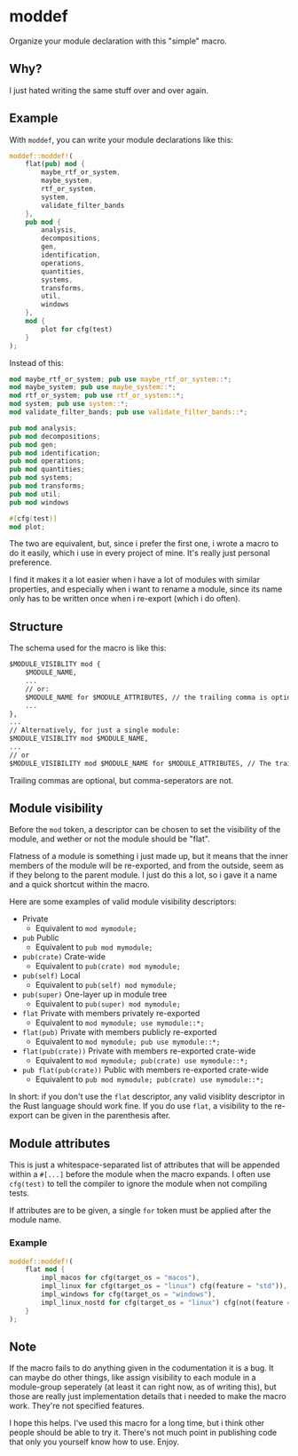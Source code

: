 # moddef
Organize your module declaration with this "simple" macro.

## Why?

I just hated writing the same stuff over and over again.

## Example

With `moddef`, you can write your module declarations like this:

```rust
moddef::moddef!(
    flat(pub) mod {
        maybe_rtf_or_system,
        maybe_system,
        rtf_or_system,
        system,
        validate_filter_bands
    },
    pub mod {
        analysis,
        decompositions,
        gen,
        identification,
        operations,
        quantities,
        systems,
        transforms,
        util,
        windows
    },
    mod {
        plot for cfg(test)
    }
);
```

Instead of this:

```rust
mod maybe_rtf_or_system; pub use maybe_rtf_or_system::*;
mod maybe_system; pub use maybe_system::*;
mod rtf_or_system; pub use rtf_or_system::*;
mod system; pub use system::*;
mod validate_filter_bands; pub use validate_filter_bands::*;

pub mod analysis;
pub mod decompositions;
pub mod gen;
pub mod identification;
pub mod operations;
pub mod quantities;
pub mod systems;
pub mod transforms;
pub mod util;
pub mod windows

#[cfg(test)]
mod plot;
```

The two are equivalent, but, since i prefer the first one, i wrote a macro to do it easily, which i use in every project of mine. It's really just personal preference.

I find it makes it a lot easier when i have a lot of modules with similar properties, and especially when i want to rename a module, since its name only has to be written once when i re-export (which i do often).

## Structure

The schema used for the macro is like this:

```txt
$MODULE_VISIBLITY mod {
    $MODULE_NAME,
    ...
    // or:
    $MODULE_NAME for $MODULE_ATTRIBUTES, // the trailing comma is optional
    ...
},
...
// Alternatively, for just a single module:
$MODULE_VISIBLITY mod $MODULE_NAME,
...
// or
$MODULE_VISIBILITY mod $MODULE_NAME for $MODULE_ATTRIBUTES, // The trailing comma here is also optional
```

Trailing commas are optional, but comma-seperators are not.

## Module visibility

Before the `mod` token, a descriptor can be chosen to set the visibility of the module, and wether or not the module should be "flat".

Flatness of a module is something i just made up, but it means that the inner members of the module will be re-exported, and from the outside, seem as if they belong to the parent module. I just do this a lot, so i gave it a name and a quick shortcut within the macro.

Here are some examples of valid module visibility descriptors:

- Private
    - Equivalent to `mod mymodule;`
- `pub` Public
    - Equivalent to `pub mod mymodule;`
- `pub(crate)` Crate-wide
    - Equivalent to `pub(crate) mod mymodule;`
- `pub(self)` Local
    - Equivalent to `pub(self) mod mymodule;`
- `pub(super)` One-layer up in module tree
    - Equivalent to `pub(super) mod mymodule;`
- `flat` Private with members privately re-exported
    - Equivalent to `mod mymodule; use mymodule::*;`
- `flat(pub)` Private with members publicly re-exported
    - Equivalent to `mod mymodule; pub use mymodule::*;`
- `flat(pub(crate))` Private with members re-exported crate-wide
    - Equivalent to `mod mymodule; pub(crate) use mymodule::*;`
- `pub flat(pub(crate))` Public with members re-exported crate-wide
    - Equivalent to `pub mod mymodule; pub(crate) use mymodule::*;`

In short: if you don't use the `flat` descriptor, any valid visiblity descriptor in the Rust language should work fine. If you do use `flat`, a visibility to the re-export can be given in the parenthesis after.

## Module attributes

This is just a whitespace-separated list of attributes that will be appended within a `#[...]` before the module when the macro expands. I often use `cfg(test)` to tell the compiler to ignore the module when not compiling tests.

If attributes are to be given, a single `for` token must be applied after the module name.

### Example

```rust
moddef::moddef!(
    flat mod {
        impl_macos for cfg(target_os = "macos"),
        impl_linux for cfg(target_os = "linux") cfg(feature = "std")),
        impl_windows for cfg(target_os = "windows"),
        impl_linux_nostd for cfg(target_os = "linux") cfg(not(feature = "std")))
    }
);
```

## Note

If the macro fails to do anything given in the codumentation it is a bug. It can maybe do other things, like assign visibility to each module in a module-group seperately (at least it can right now, as of writing this), but those are really just implementation details that i needed to make the macro work. They're not specified features.

I hope this helps. I've used this macro for a long time, but i think other people should be able to try it. There's not much point in publishing code that only you yourself know how to use. Enjoy.
